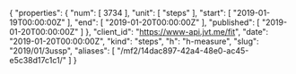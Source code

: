 {
  "properties": {
    "num": [
      3734
    ],
    "unit": [
      "steps"
    ],
    "start": [
      "2019-01-19T00:00:00Z"
    ],
    "end": [
      "2019-01-20T00:00:00Z"
    ],
    "published": [
      "2019-01-20T00:00:00Z"
    ]
  },
  "client_id": "https://www-api.jvt.me/fit",
  "date": "2019-01-20T00:00:00Z",
  "kind": "steps",
  "h": "h-measure",
  "slug": "2019/01/3ussp",
  "aliases": [
    "/mf2/14dac897-42a4-48e0-ac45-e5c38d17c1c1/"
  ]
}
